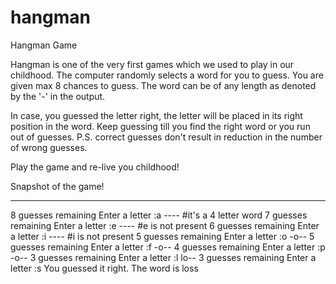 # hangman
Hangman Game

Hangman is one of the very first games which we used to play in our childhood. The computer randomly selects a word for you to guess. You are given max 8 chances to guess. The word can be of any length as denoted by the '-' in the output.

In case, you guessed the letter right, the letter will be placed in its right position in the word. Keep guessing till you find the right word or you run out of guesses.
P.S. correct guesses don't result in reduction in the number of wrong guesses.

Play the game and re-live you childhood!

Snapshot of the game!

----
8 guesses remaining
Enter a letter :a
----                    #it's a 4 letter word 
7 guesses remaining
Enter a letter :e
----                    #e is not present
6 guesses remaining
Enter a letter :i
----                    #i is not present
5 guesses remaining
Enter a letter :o
-o--
5 guesses remaining
Enter a letter :f
-o--
4 guesses remaining
Enter a letter :p
-o--
3 guesses remaining
Enter a letter :l
lo--
3 guesses remaining
Enter a letter :s
You guessed it right. The word is loss
